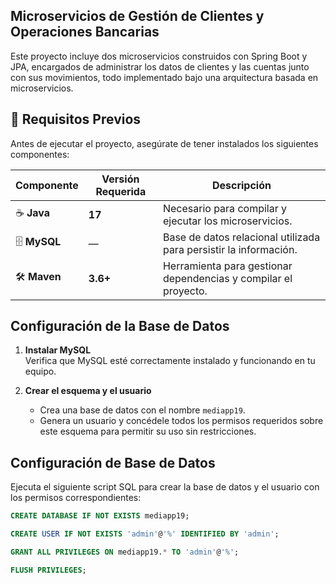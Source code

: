 ## Microservicios de Gestión de Clientes y Operaciones Bancarias

Este proyecto incluye dos microservicios construidos con Spring Boot y JPA, encargados de administrar los datos de clientes y las cuentas junto con sus movimientos, todo implementado bajo una arquitectura basada en microservicios.


## 🚀 Requisitos Previos  

Antes de ejecutar el proyecto, asegúrate de tener instalados los siguientes componentes:  

| Componente | Versión Requerida | Descripción |
|------------|------------------|-------------|
| ☕ **Java** | **17** | Necesario para compilar y ejecutar los microservicios. |
| 🗄 **MySQL** | — | Base de datos relacional utilizada para persistir la información. |
| 🛠 **Maven** | **3.6+** | Herramienta para gestionar dependencias y compilar el proyecto. |

## Configuración de la Base de Datos

1. **Instalar MySQL**  
   Verifica que MySQL esté correctamente instalado y funcionando en tu equipo.

2. **Crear el esquema y el usuario**  
   - Crea una base de datos con el nombre `mediapp19`.  
   - Genera un usuario y concédele todos los permisos requeridos sobre este esquema para permitir su uso sin restricciones.
     
## Configuración de Base de Datos

Ejecuta el siguiente script SQL para crear la base de datos y el usuario con los permisos correspondientes:

```sql
CREATE DATABASE IF NOT EXISTS mediapp19;

CREATE USER IF NOT EXISTS 'admin'@'%' IDENTIFIED BY 'admin';

GRANT ALL PRIVILEGES ON mediapp19.* TO 'admin'@'%';

FLUSH PRIVILEGES;


